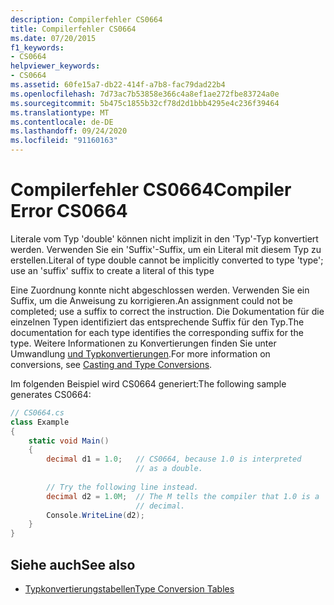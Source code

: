 ```yaml
---
description: Compilerfehler CS0664
title: Compilerfehler CS0664
ms.date: 07/20/2015
f1_keywords:
- CS0664
helpviewer_keywords:
- CS0664
ms.assetid: 60fe15a7-db22-414f-a7b8-fac79dad22b4
ms.openlocfilehash: 7d73ac7b53858e366c4a8ef1ae272fbe83724a0e
ms.sourcegitcommit: 5b475c1855b32cf78d2d1bbb4295e4c236f39464
ms.translationtype: MT
ms.contentlocale: de-DE
ms.lasthandoff: 09/24/2020
ms.locfileid: "91160163"
---
```

# <a name="compiler-error-cs0664"></a><span data-ttu-id="7b3d9-103">Compilerfehler CS0664</span><span class="sxs-lookup"><span data-stu-id="7b3d9-103">Compiler Error CS0664</span></span>

<span data-ttu-id="7b3d9-104">Literale vom Typ 'double' können nicht implizit in den 'Typ'-Typ konvertiert werden. Verwenden Sie ein 'Suffix'-Suffix, um ein Literal mit diesem Typ zu erstellen.</span><span class="sxs-lookup"><span data-stu-id="7b3d9-104">Literal of type double cannot be implicitly converted to type 'type'; use an 'suffix' suffix to create a literal of this type</span></span>  
  
 <span data-ttu-id="7b3d9-105">Eine Zuordnung konnte nicht abgeschlossen werden. Verwenden Sie ein Suffix, um die Anweisung zu korrigieren.</span><span class="sxs-lookup"><span data-stu-id="7b3d9-105">An assignment could not be completed; use a suffix to correct the instruction.</span></span> <span data-ttu-id="7b3d9-106">Die Dokumentation für die einzelnen Typen identifiziert das entsprechende Suffix für den Typ.</span><span class="sxs-lookup"><span data-stu-id="7b3d9-106">The documentation for each type identifies the corresponding suffix for the type.</span></span> <span data-ttu-id="7b3d9-107">Weitere Informationen zu Konvertierungen finden Sie unter Umwandlung [und Typkonvertierungen](../programming-guide/types/casting-and-type-conversions.md).</span><span class="sxs-lookup"><span data-stu-id="7b3d9-107">For more information on conversions, see [Casting and Type Conversions](../programming-guide/types/casting-and-type-conversions.md).</span></span>  
  
 <span data-ttu-id="7b3d9-108">Im folgenden Beispiel wird CS0664 generiert:</span><span class="sxs-lookup"><span data-stu-id="7b3d9-108">The following sample generates CS0664:</span></span>  
  
```csharp  
// CS0664.cs  
class Example  
{  
    static void Main()  
    {  
        decimal d1 = 1.0;   // CS0664, because 1.0 is interpreted  
                            // as a double.  
  
        // Try the following line instead.  
        decimal d2 = 1.0M;  // The M tells the compiler that 1.0 is a  
                            // decimal.  
        Console.WriteLine(d2);  
    }  
}  
```  
  
## <a name="see-also"></a><span data-ttu-id="7b3d9-109">Siehe auch</span><span class="sxs-lookup"><span data-stu-id="7b3d9-109">See also</span></span>

- [<span data-ttu-id="7b3d9-110">Typkonvertierungstabellen</span><span class="sxs-lookup"><span data-stu-id="7b3d9-110">Type Conversion Tables</span></span>](../../standard/base-types/conversion-tables.md)
